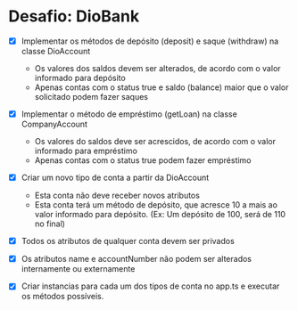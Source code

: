 # Desafio: DioBank

- [x] Implementar os métodos de depósito (deposit) e saque (withdraw) na classe DioAccount

  - Os valores dos saldos devem ser alterados, de acordo com o valor informado para depósito
  - Apenas contas com o status true e saldo (balance) maior que o valor solicitado podem fazer saques

- [x] Implementar o método de empréstimo (getLoan) na classe CompanyAccount

  - Os valores do saldos deve ser acrescidos, de acordo com o valor informado para empréstimo
  - Apenas contas com o status true podem fazer empréstimo

- [x] Criar um novo tipo de conta a partir da DioAccount

  - Esta conta não deve receber novos atributos
  - Esta conta terá um método de depósito, que acresce 10 a mais ao valor informado para depósito. (Ex: Um depósito de 100, será de 110 no final)

- [x] Todos os atributos de qualquer conta devem ser privados
- [x] Os atributos name e accountNumber não podem ser alterados internamente ou externamente
- [x] Criar instancias para cada um dos tipos de conta no app.ts e executar os métodos possíveis.
